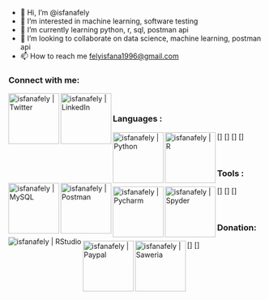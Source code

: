 - 👋 Hi, I’m @isfanafely
- 👀 I’m interested in machine learning, software testing
- 🌱 I’m currently learning python, r, sql, postman api
- 💞️ I’m looking to collaborate on data science, machine learning, postman api
- 📫 How to reach me felyisfana1996@gmail.com

### Connect with me:

[<img align="left" alt="isfanafely | Twitter" width="100x" src="https://img.shields.io/badge/Twitter-1DA1F2?style=for-the-badge&logo=twitter&logoColor=white" />][twitter]
[<img align="left" alt="isfanafely | LinkedIn" width="100px" src="https://img.shields.io/badge/LinkedIn-0077B5?style=for-the-badge&logo=linkedin&logoColor=white" />][linkedin]

<br />

### Languages :

[<img align="left" alt="isfanafely | Python" width="100x" src="https://img.shields.io/badge/python-3670A0?style=for-the-badge&logo=python&logoColor=ffdd54" />]
[<img align="left" alt="isfanafely | R" width="100px" src="https://img.shields.io/badge/r-%23276DC3.svg?style=for-the-badge&logo=r&logoColor=white" />]
[<img align="left" alt="isfanafely | MySQL" width="100px" src="https://img.shields.io/badge/mysql-%2300f.svg?style=for-the-badge&logo=mysql&logoColor=white" />]
[<img align="left" alt="isfanafely | Postman" width="100px" src="https://img.shields.io/badge/Postman-FF6C37?style=for-the-badge&logo=postman&logoColor=white" />]

<br />

### Tools :

[<img align="left" alt="isfanafely | Pycharm" width="100px" src="https://img.shields.io/badge/PyCharm-000000.svg?&style=for-the-badge&logo=PyCharm&logoColor=white" />]
[<img align="left" alt="isfanafely | Spyder" width="100px" src="https://img.shields.io/badge/Spyder-838485?style=for-the-badge&logo=spyder%20ide&logoColor=maroon" />]
[<img align="left" alt="isfanafely | RStudio" width="https://img.shields.io/badge/RStudio-75AADB?style=for-the-badge&logo=RStudio&logoColor=white" />]

<br />

### Donation:

[<img align="left" alt="isfanafely | Paypal" width="100px" src="https://img.shields.io/badge/PayPal-00457C?style=for-the-badge&logo=paypal&logoColor=white" />]
[<img align="left" alt="isfanafely | Saweria" width="100px" src="https://img.shields.io/badge/PayPal-00457C?style=for-the-badge&logo=paypal&logoColor=white" />]

[twitter]: https://twitter.com/isfanafely
[linkedin]: https://linkedin.com/in/isfanafely
